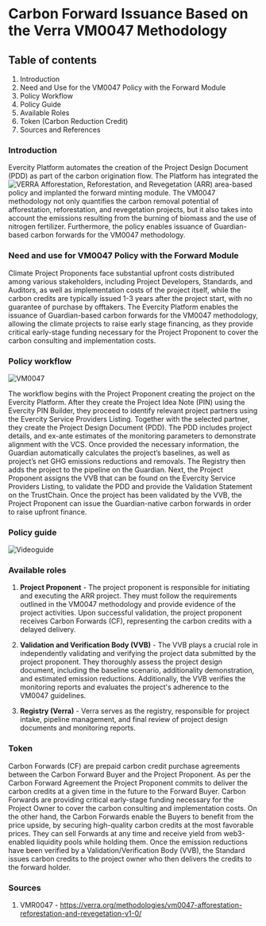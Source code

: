 # Carbon Forward Issuance Based on the Verra VM0047 Methodology

## Table of contents

1. Introduction
2. Need and Use for the VM0047 Policy with the Forward Module
3. Policy Workflow
4. Policy Guide
5. Available Roles
6. Token (Carbon Reduction Credit)
7. Sources and References

### Introduction 

Evercity Platform automates the creation of the Project Design Document (PDD) as part of the carbon origination flow. The Platform has integrated the ![VERRA Afforestation, Reforestation, and Revegetation](https://github.com/hashgraph/guardian/tree/main/Methodology%20Library/Verra/Verra%20Redd/VerraARR) (ARR) area-based policy and implanted the forward minting module. The VM0047 methodology not only quantifies the carbon removal potential of afforestation, reforestation, and revegetation projects, but it also takes into account the emissions resulting from the burning of biomass and the use of nitrogen fertilizer. Furthermore, the policy enables issuance of Guardian-based carbon forwards for the VM0047 methodology.

### Need and use for VM0047 Policy with the Forward Module

Climate Project Proponents face substantial upfront costs distributed among various stakeholders, including Project Developers, Standards, and Auditors, as well as implementation costs of the project itself, while the carbon credits are typically issued 1-3 years after the project start, with no guarantee of purchase by offtakers.
The Evercity Platform enables the issuance of Guardian-based carbon forwards for the VM0047 methodology, allowing the climate projects to raise early stage financing, as they provide critical early-stage funding necessary for the Project Proponent to cover the carbon consulting and implementation costs.

### Policy workflow

![VM0047]()

The workflow begins with the Project Proponent creating the project on the Evercity Platform. After they create the Project Idea Note (PIN) using the Evercity PIN Builder, they proceed to identify relevant project partners using the Evercity Service Providers Listing. Together with the selected partner, they create the Project Design Document (PDD). The PDD includes project details, and ex-ante estimates of the monitoring parameters to demonstrate alignment with the VCS. Once provided the necessary information, the Guardian automatically calculates the project’s baselines, as well as project’s net GHG emissions reductions and removals. The Registry then adds the project to the pipeline on the Guardian. Next, the Project Proponent assigns the VVB that can be found on the Evercity Service Providers Listing, to validate the PDD and provide the Validation Statement on the TrustChain. Once the project has been validated by the VVB, the Project Proponent can issue the Guardian-native carbon forwards in order to raise upfront finance. 

### Policy guide

![Videoguide]()

### Available roles 

1. **Project Proponent** - The project proponent is responsible for initiating and executing the ARR project. They must follow the requirements outlined in the VM0047 methodology and provide evidence of the project activities. Upon successful validation, the project proponent receives Carbon Forwards (CF), representing the carbon credits with a delayed delivery.

2. **Validation and Verification Body (VVB)** - The VVB plays a crucial role in independently validating and verifying the project data submitted by the project proponent. They thoroughly assess the project design document, including the baseline scenario, additionality demonstration, and estimated emission reductions. Additionally, the VVB verifies the monitoring reports and evaluates the project's adherence to the VM0047 guidelines.

3. **Registry (Verra)** - Verra serves as the registry, responsible for project intake, pipeline management, and final review of project design documents and monitoring reports.

### Token

Carbon Forwards (CF) are prepaid carbon credit purchase agreements between the Carbon Forward Buyer and the Project Proponent. As per the Carbon Forward Agreement the Project Proponent commits to deliver the carbon credits at a given time in the future to the Forward Buyer. Carbon Forwards are providing critical early-stage funding necessary for the Project Owner to cover the carbon consulting and implementation costs.
On the other hand, the Carbon Forwards enable the Buyers to benefit from the price upside, by securing high-quality carbon credits at the most favorable prices. They can sell Forwards at any time and receive yield from web3-enabled liquidity pools while holding them. 
Once the emission reductions have been verified by a Validation/Verification Body (VVB), the Standard issues carbon credits to the project owner who then delivers the credits to the forward holder.

### Sources 

1. VMR0047 - https://verra.org/methodologies/vm0047-afforestation-reforestation-and-revegetation-v1-0/
